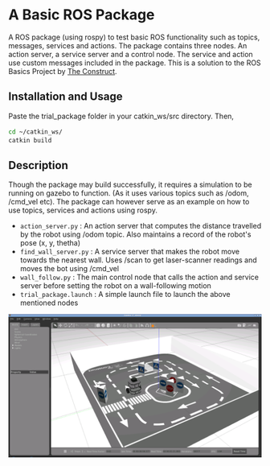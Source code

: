 # A Basic ROS Package

A ROS package (using rospy) to test basic ROS functionality such as topics, messages, services and actions. The package contains three nodes. An action server, a service server and a control node. The service and action use custom messages included in the package. This is a solution to the ROS Basics Project by [The Construct](https://www.theconstructsim.com/).

## Installation and Usage

Paste the trial_package folder in your catkin_ws/src directory. Then,

```bash
cd ~/catkin_ws/
catkin build
```

## Description

Though the package may build successfully, it requires a simulation to be running on gazebo to function. (As it uses various topics such as /odom, /cmd_vel etc). The package can however serve as an example on how to use topics, services and actions using rospy.

- ``action_server.py`` : An action server that computes the distance travelled by the robot using /odom topic. Also maintains a record of the robot's pose (x, y, thetha)
- ``find_wall_server.py`` : A service server that makes the robot move towards the nearest wall. Uses /scan to get laser-scanner readings and moves the bot using /cmd_vel
- ``wall_follow.py`` : The main control node that calls the action and service server before setting the robot on a wall-following motion
- ``trial_package.launch`` : A simple launch file to launch the above mentioned nodes

![AddedImage](simulation.PNG)